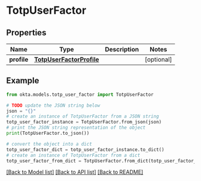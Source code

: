 # TotpUserFactor


## Properties

Name | Type | Description | Notes
------------ | ------------- | ------------- | -------------
**profile** | [**TotpUserFactorProfile**](TotpUserFactorProfile.md) |  | [optional] 

## Example

```python
from okta.models.totp_user_factor import TotpUserFactor

# TODO update the JSON string below
json = "{}"
# create an instance of TotpUserFactor from a JSON string
totp_user_factor_instance = TotpUserFactor.from_json(json)
# print the JSON string representation of the object
print(TotpUserFactor.to_json())

# convert the object into a dict
totp_user_factor_dict = totp_user_factor_instance.to_dict()
# create an instance of TotpUserFactor from a dict
totp_user_factor_from_dict = TotpUserFactor.from_dict(totp_user_factor_dict)
```
[[Back to Model list]](../README.md#documentation-for-models) [[Back to API list]](../README.md#documentation-for-api-endpoints) [[Back to README]](../README.md)


